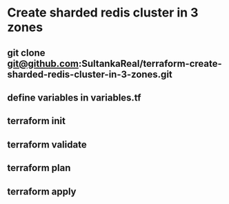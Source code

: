 # Create sharded redis cluster in 3 zones

## git clone git@github.com:SultankaReal/terraform-create-sharded-redis-cluster-in-3-zones.git
## define variables in variables.tf
## terraform init
## terraform validate
## terraform plan
## terraform apply

